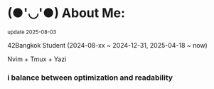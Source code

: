 # (●'◡'●) About Me:
<sub> update 2025-08-03 </sub>

42Bangkok Student (2024-08-xx ~ 2024-12-31, 2025-04-18 ~ now)

Nvim + Tmux + Yazi

### i balance between optimization and readability
